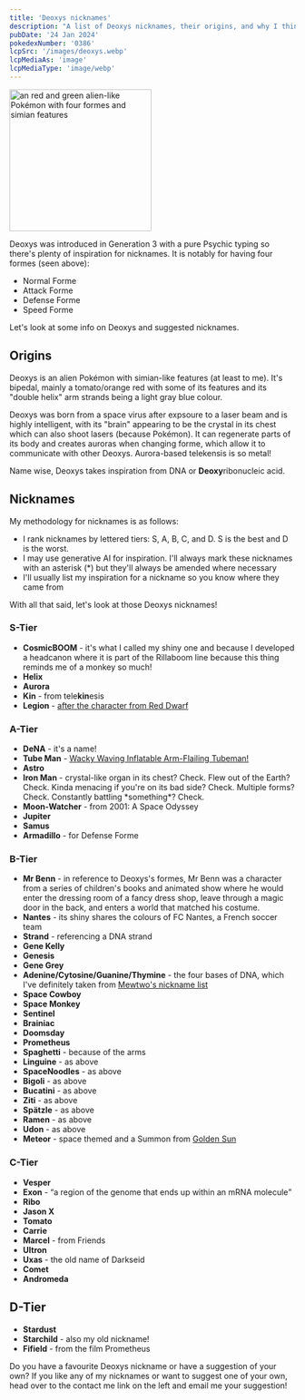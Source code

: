 ```yaml
---
title: 'Deoxys nicknames'
description: "A list of Deoxys nicknames, their origins, and why I think they're cool."
pubDate: '24 Jan 2024'
pokedexNumber: '0386'
lcpSrc: '/images/deoxys.webp'
lcpMediaAs: 'image'
lcpMediaType: 'image/webp'
---
```


<div class="img-center">
	<picture>
		<source srcset="/images/deoxys.webp" type="image/webp">
		<img src="/images/deoxys.jpeg" width="250" height="250" alt="an red and green alien-like Pokémon with four formes and simian features">
	</picture>
</div>

Deoxys was introduced in Generation 3 with a pure Psychic typing so there's plenty of inspiration for nicknames. It is notably for having four formes (seen above):

* Normal Forme
* Attack Forme
* Defense Forme
* Speed Forme

Let's look at some info on Deoxys and suggested nicknames.

## Origins

Deoxys is an alien Pokémon with simian-like features (at least to me). It's bipedal, mainly a tomato/orange red with some of its features and its "double helix" arm strands being a light gray blue colour.

Deoxys was born from a space virus after expsoure to a laser beam and is highly intelligent, with its "brain" appearing to be the crystal in its chest which can also shoot lasers (because Pokémon). It can regenerate parts of its body and creates auroras when changing forme, which allow it to communicate with other Deoxys. Aurora-based telekensis is so metal!

Name wise, Deoxys takes inspiration from DNA or **Deoxy**ribonucleic acid.

## Nicknames

My methodology for nicknames is as follows:

* I rank nicknames by lettered tiers: S, A, B, C, and D. S is the best and D is the worst.
* I may use generative AI for inspiration. I'll always mark these nicknames with an asterisk (\*) but they'll always be amended where necessary
* I'll usually list my inspiration for a nickname so you know where they came from

With all that said, let's look at those Deoxys nicknames!

### S-Tier

* **CosmicBOOM** - it's what I called my shiny one and because I developed a headcanon where it is part of the Rillaboom line because this thing reminds me of a monkey so much!
* **Helix**
* **Aurora**
* **Kin** - from tele**kin**esis
* **Legion** - [after the character from Red Dwarf](https://en.wikipedia.org/wiki/Legion_(Red_Dwarf))

### A-Tier

* **DeNA** - it's a name!
* **Tube Man** - [Wacky Waving Inflatable Arm-Flailing Tubeman!](https://www.youtube.com/watch?v=rHXvMcLrLSY)
* **Astro**
* **Iron Man** - crystal-like organ in its chest? Check. Flew out of the Earth? Check. Kinda menacing if you're on its bad side? Check. Multiple forms? Check. Constantly battling \*something\*? Check.
* **Moon-Watcher** - from 2001: A Space Odyssey
* **Jupiter**
* **Samus**
* **Armadillo** - for Defense Forme

### B-Tier

* **Mr Benn** - in reference to Deoxys's formes, Mr Benn was a character from a series of children's books and animated show where he would enter the dressing room of a fancy dress shop, leave through a magic door in the back, and enters a world that matched his costume.
* **Nantes** - its shiny shares the colours of FC Nantes, a French soccer team
* **Strand** - referencing a DNA strand
* **Gene Kelly**
* **Genesis**
* **Gene Grey**
* **Adenine/Cytosine/Guanine/Thymine** - the four bases of DNA, which I've definitely taken from [Mewtwo's nickname list](/nicknames/mewtwo/)
* **Space Cowboy**
* **Space Monkey**
* **Sentinel**
* **Brainiac**
* **Doomsday**
* **Prometheus**
* **Spaghetti** - because of the arms
* **Linguine** - as above
* **SpaceNoodles** - as above
* **Bigoli** - as above
* **Bucatini** - as above
* **Ziti** - as above
* **Spätzle** - as above
* **Ramen** - as above
* **Udon** - as above
* **Meteor** - space themed and a Summon from [Golden Sun](/nicknames/themes/golden-sun/)

### C-Tier

* **Vesper**
* **Exon** - <q cite="https://www.genome.gov/genetics-glossary/Exon">a region of the genome that ends up within an mRNA molecule</q>
* **Ribo**
* **Jason X**
* **Tomato**
* **Carrie**
* **Marcel** - from Friends
* **Ultron**
* **Uxas** - the old name of Darkseid
* **Comet**
* **Andromeda**

## D-Tier

* **Stardust**
* **Starchild** - also my old nickname!
* **Fifield** - from the film Prometheus

Do you have a favourite Deoxys nickname or have a suggestion of your own? If you like any of my nicknames or want to suggest one of your own, head over to the contact me link on the left and email me your suggestion!